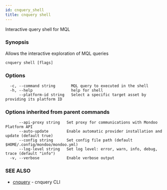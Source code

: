 ```yaml
---
id: cnquery_shell
title: cnquery shell
---
```


Interactive query shell for MQL

### Synopsis

Allows the interactive exploration of MQL queries

```
cnquery shell [flags]
```

### Options

```
  -c, --command string       MQL query to executed in the shell
  -h, --help                 help for shell
      --platform-id string   Select a specific target asset by providing its platform ID
```

### Options inherited from parent commands

```
      --api-proxy string   Set proxy for communications with Mondoo Platform API
      --auto-update        Enable automatic provider installation and update (default true)
      --config string      Set config file path (default $HOME/.config/mondoo/mondoo.yml)
      --log-level string   Set log level: error, warn, info, debug, trace (default "info")
  -v, --verbose            Enable verbose output
```

### SEE ALSO

- [cnquery](cnquery.md) - cnquery CLI
